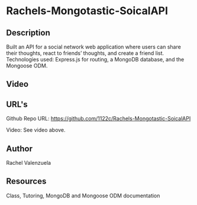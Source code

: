 # Rachels-Mongotastic-SoicalAPI

## Description

Built an API for a social network web application where users can share their thoughts, react to friends’ thoughts, and create a friend list. Technologies used: Express.js for routing, a MongoDB database, and the Mongoose ODM. 

## Video

## URL's

Github Repo URL: https://github.com/1122c/Rachels-Mongotastic-SoicalAPI

Video: See video above.

## Author
Rachel Valenzuela

## Resources
Class, Tutoring, MongoDB and Mongoose ODM documentation
